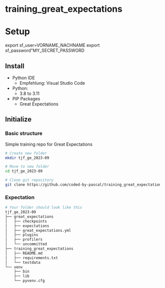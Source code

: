 # training_great_expectations


# Setup
export sf_user=VORNAME_NACHNAME
export sf_password"MY_SECRET_PASSWORD



## Install

*  Python IDE
    - Empfehlung: Visual Studio Code 
* Python: 
    - 3.8 to 3.11
* PIP Packages
    - Great Expectations

 
## Initialize
### Basic structure
Simple training repo for Great Expectations
```bash
# Create new folder
mkdir tjf_ge_2023-09

# Move to new folder
cd tjf_ge_2023-09

# Clone git repository
git clone https://github.com/coded-by-pascal/training_great_expectations.git
```

### Expectation
```bash
# Your folder should look like this
tjf_ge_2023-09
├── great_expectations
│   ├── checkpoints
│   ├── expectations
│   ├── great_expectations.yml
│   ├── plugins
│   ├── profilers
│   └── uncommitted
├── training_great_expectations
│   ├── README.md
│   ├── requirements.txt
│   └── testdata
└── venv
    ├── bin
    ├── lib
    └── pyvenv.cfg
```